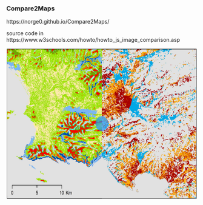 <h3>Compare2Maps</h3><p></p>
https://norge0.github.io/Compare2Maps/<p></p>
source code in https://www.w3schools.com/howto/howto_js_image_comparison.asp<br>
<p></p>
<img src="image.png" alt="image" width="" height="400">
